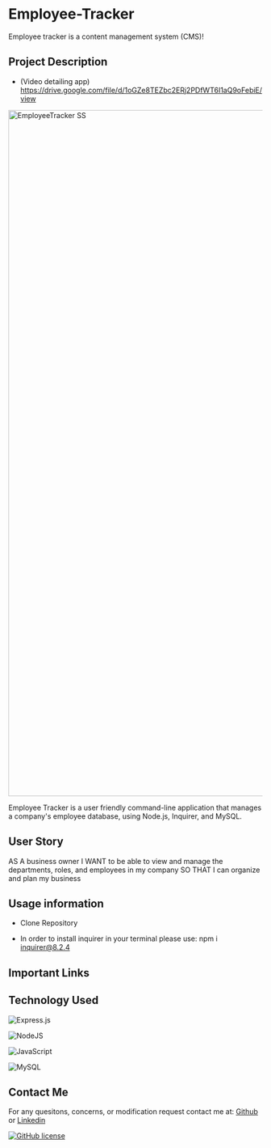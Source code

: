 # Employee-Tracker

Employee tracker is a content management system (CMS)!

## Project Description

- (Video detailing app) https://drive.google.com/file/d/1oGZe8TEZbc2ERj2PDfWT6I1aQ9oFebiE/view

<img width="1357" alt="EmployeeTracker SS" src="https://user-images.githubusercontent.com/114961971/221665990-5af8d16a-73f1-4e52-8377-132a1d3e3ad0.png">


Employee Tracker is a user friendly command-line application that manages a company's employee database, using Node.js, Inquirer, and MySQL.

## User Story

AS A business owner
I WANT to be able to view and manage the departments, roles, and employees in my company
SO THAT I can organize and plan my business

## Usage information

- Clone Repository

- In order to install inquirer in your terminal please use: npm i inquirer@8.2.4

## Important Links

## Technology Used

![Express.js](https://img.shields.io/badge/express.js-%23404d59.svg?style=for-the-badge&logo=express&logoColor=%2361DAFB)

![NodeJS](https://img.shields.io/badge/node.js-6DA55F?style=for-the-badge&logo=node.js&logoColor=white)

![JavaScript](https://img.shields.io/badge/javascript-%23323330.svg?style=for-the-badge&logo=javascript&logoColor=%23F7DF1E)

![MySQL](https://img.shields.io/badge/mysql-%2309f.svg?style=for-the-badge&logo=mysql&logoColor=white)

## Contact Me

For any quesitons, concerns, or modification request contact me at: [Github](https://github.com/RussC22) or [Linkedin](https://www.linkedin.com/in/tavarus-cherry/)

[![GitHub license](https://img.shields.io/github/license/Naereen/StrapDown.js.svg)](https://github.com/Naereen/StrapDown.js/blob/master/LICENSE)
